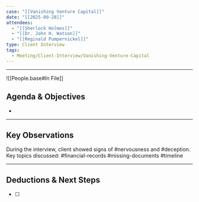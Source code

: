 ```yaml
---
case: "[[Vanishing Venture Capital]]"
date: "[[2025-09-28]]"
attendees:
  - "[[Sherlock Holmes]]"
  - "[[Dr. John H. Watson]]"
  - "[[Reginald Pumpernickel]]"
type: Client Interview
tags:
  - Meeting/Client-Interview/Vanishing-Venture-Capital
---
```

---

![[People.base#In File]]

## Agenda & Objectives

- 
---
## Key Observations

During the interview, client showed signs of #nervousness and #deception.
Key topics discussed: #financial-records #missing-documents #timeline

--- 
## Deductions & Next Steps
- [ ]
